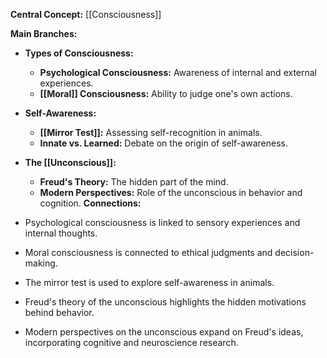 
**Central Concept:** [[Consciousness]]

**Main Branches:**

* **Types of Consciousness:**
   * **Psychological Consciousness:** Awareness of internal and external experiences.
   * **[[Moral]] Consciousness:** Ability to judge one's own actions.

* **Self-Awareness:**
   * **[[Mirror Test]]:** Assessing self-recognition in animals.
   * **Innate vs. Learned:** Debate on the origin of self-awareness.
* **The [[Unconscious]]:**
   * **Freud's Theory:** The hidden part of the mind.
   * **Modern Perspectives:** Role of the unconscious in behavior and cognition.
**Connections:**
* Psychological consciousness is linked to sensory experiences and internal thoughts.
* Moral consciousness is connected to ethical judgments and decision-making.
* The mirror test is used to explore self-awareness in animals.
* Freud's theory of the unconscious highlights the hidden motivations behind behavior.
* Modern perspectives on the unconscious expand on Freud's ideas, incorporating cognitive and neuroscience research.